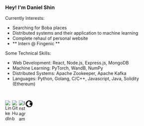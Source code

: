 ### Hey! I'm Daniel Shin
Currently Interests:
- Searching for Boba places
- Distributed systems and their application to machine learning
- Complete rehaul of personal website
- ** Intern @ Fingenic **

Some Technical Skills:
- Web Development: React, Node.js, Express.js, MongoDB
- Machine Learning: PyTorch, WandB, NumPy
- Distributed Systems: Apache Zookeeper, Apache Kafka
- Languages: Python, Golang, C/C++, Javascript, Java, Solidity (Ethereum)

<br/>

<!-- Contacts -->
[<img align="left" alt="LinkedIn" width="22px" src="https://cdn.jsdelivr.net/npm/simple-icons@v3/icons/linkedin.svg" />][linkedin]
[<img align="left" alt="GitHub" width="22px" src="https://cdn.jsdelivr.net/npm/simple-icons@v3/icons/github.svg" />][github]
[<img align="left" alt="Instagram" width="22px" src="https://cdn.jsdelivr.net/npm/simple-icons@v3/icons/instagram.svg" />][instagram]
[<img align="left" alt="Website" width="22px" src="https://raw.githubusercontent.com/iconic/open-iconic/master/svg/globe.svg" />][website]



<!-- Links -->
[linkedin]: https://www.linkedin.com/in/kyuds/
[instagram]: https://www.instagram.com/kyu.ds/
[github]: https://github.com/kyuds
[website]: http://kyuds.github.io/
